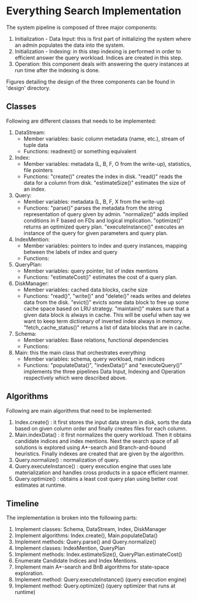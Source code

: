 # Everything Search Implementation

The system pipeline is composed of three major components:
1. Initialization - Data Input: this is first part of initializing the system where an admin populates the data into the system. 
2. Initialization - Indexing: in this step indexing is performed in order to efficient answer the query workload. Indices are created in this step.
3. Operation: this component deals with answering the query instances at run time after the indexing is done.

Figures detailing the design of the three components can be found in 'design' directory.

## Classes

Following are different classes that needs to be implemented:
1. DataStream: 
	* Member variables: basic column metadata (name, etc.), stream of tuple data
	* Functions: readnext() or something equivalent
2. Index:
	* Member variables: metadata (L, B, F, O from the write-up), statistics, file pointers
	* Functions: "create()" creates the index in disk. "read()" reads the data for a column from disk. "estimateSize()" estimates the size of an index.
3. Query: 
	* Member variables: metadata (L, B, F, X from the write-up) 
	* Functions: "parse()" parses the metadata from the string representation of query given by admin. "normalize()" adds implied conditions in F based on FDs and logical implication. "optimize()" returns an optimized query plan. "executeInstance()" executes an instance of the query for given parameters and query plan.
5. IndexMention:
	* Member variables: pointers to index and query instances, mapping between the labels of index and query
	* Functions: 
6. QueryPlan:
	* Member variables: query pointer, list of index mentions
	* Functions: "estimateCost()" estimates the cost of a query plan.
7. DiskManager:
	* Member variables: cached data blocks, cache size
	* Functions: "read()", "write()" and "delete()" reads writes and deletes data from the disk. "evict()" evicts some data block to free up some cache space based on LRU strategy. "maintain()" makes sure that a given data block is always in cache. This will be useful when say we want to keep term dictionary of inverted index always in memory. "fetch_cache_status()" returns a list of data blocks that are in cache.
8. Schema:
	* Member variables: Base relations, functional dependencies
	* Functions:
9. Main: this the main class that orchestrates everything
	* Member variables: schema, query workload, main indices
	* Functions: "populateData()", "indexData()" and "executeQuery()" implements the three pipelines Data Input, Indexing and Operation respectively which were described above. 

## Algorithms
Following are main algorithms that need to be implemented:
1. Index.create() : it first stores the input data stream in disk, sorts the data based on given column order and finally creates files for each column.
2. Main.indexData() : it first normalizes the query workload. Then it obtains candidate indices and index mentions. Next the search space of all solutions is explored using A*-search and Branch-and-bound heuristics. Finally indexes are created that are given by the algorithm.
3. Query.normalize() : normalization of query.
4. Query.executeInstance() : query execution engine that uses late materialization and handles cross products in a space efficient manner.
5. Query.optimize() : obtains a least cost query plan using better cost estimates at runtime.

## Timeline
The implementation is broken into the following parts:
1. Implement classes: Schema, DataStream, Index, DiskManager
2. Implement algorithms: Index.create(), Main.populateData()
3. Implement methods: Query.parse() and Query.normalize()
4. Implement classes: IndexMention, QueryPlan
5. Implement methods: Index.estimateSize(), QueryPlan.estimateCost()
6. Enumerate Candidate Indices and Index Mentions.
7. Implement main A*-search and BnB algorithms for state-space exploration.
8. Implement method: Query.executeInstance() (query execution engine)
9. Implement method: Query.optimize() (query optimizer that runs at runtime)
